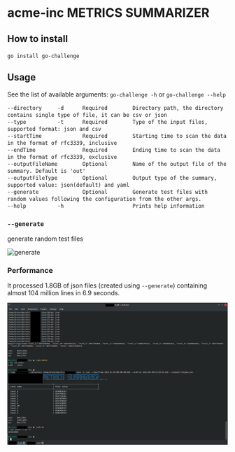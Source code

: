 # acme-inc METRICS SUMMARIZER

## How to install

`go install go-challenge`

## Usage

See the list of available arguments: `go-challenge -h` or `go-challenge --help`

```text
--directory     -d      Required        Directory path, the directory contains single type of file, it can be csv or json
--type          -t      Required        Type of the input files, supported format: json and csv
--startTime             Required        Starting time to scan the data in the format of rfc3339, inclusive
--endTime               Required        Ending time to scan the data in the format of rfc3339, exclusive
--outputFileName        Optional        Name of the output file of the summary. Default is 'out'
--outputFileType        Optional        Output type of the summary, supported value: json(default) and yaml
--generate              Optional        Generate test files with random values following the configuration from the other args.
--help          -h                      Prints help information 
```

### `--generate` 

generate random test files

![generate](.docs/demo.gif)

### Performance

It processed 1.8GB of json files (created using `--generate`) containing almost 104 million lines in 6.9 seconds.

![generate](.docs/1-8GB_7sec.png)